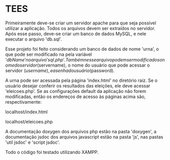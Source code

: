 # TEES

Primeiramente deve-se criar um servidor apache para que seja possível utilizar a aplicação. Todos os arquivos devem ser extraídos no servidor.
Após esse passo, deve-se criar um banco de dados MySQL, e nele executar o arquivo 'db.sql'.

Esse projeto foi feito considerando um banco de dados de nome 'urna', o que pode ser modificado na pela variável '$dbName' no arquivo 'sql.php'. Também nesse arquivo podem ser modificados o nome do servidor ($servername), o nome do usuário que pode acessar o servidor ($username), e a senha do usuário ($password).

A urna pode ser acessada pela página 'index.html' no diretório raiz.
Se o usuário desejar conferir os resultados das eleições, ele deve acessar 'eleicoes.php'.
Se as configurações default da aplicação não forem modificadas, então os endereços de acesso às páginas acima são, respectivamente:

localhost/index.html

localhost/eleicoes.php

A documentação doxygen dos arquivos php estão na pasta 'doxygen', a documentação jsdoc dos arquivos javascript estão na pasta 'js', nas pastas 'util jsdoc' e 'script jsdoc'.

Todo o código foi testado utilizando XAMPP.
